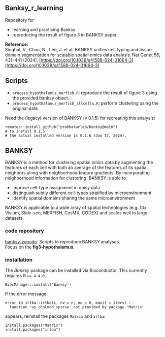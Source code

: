## Banksy_r_learning
Repository for  
- learning and practicing Banksy
- reproducing the result of figure 3 in BANKSY paper

**Reference:**  
Singhal, V., Chou, N., Lee, J. et al. BANKSY unifies cell typing and tissue domain segmentation for scalable spatial omics data analysis. Nat Genet 56, 431–441 (2024). [https://doi.org/10.1038/s41588-024-01664-3](https://doi.org/10.1038/s41588-024-01664-3)  


## Scripts
- `process_hypothalamus_merfish.R`: reproduce the result of figure 3 using the provided banksy object.  
- `process_hypothalamus_merfish_allcells.R`: perform clustering using the original data.  

Need the (legacy) version of BANKSY (v 0.1.5) for recreating this analysis:  

```
remotes::install_github("prabhakarlab/Banksy@main")
# to install 0.1.5
# the actual installed version is 0.1.6 (Jun 17, 2024).
```

## BANKSY
BANKSY is a method for clustering spatial omics data by augmenting the features of each cell with both an average of the features of its spatial neighbors along with neighborhood feature gradients. By incorporating neighborhood information for clustering, BANKSY is able to  

- improve cell-type assignment in noisy data  
- distinguish subtly different cell-types stratified by microenvironment  
- identify spatial domains sharing the same microenvironment

BANKSY is applicable to a wide array of spatial technologies (e.g. 10x Visium, Slide-seq, MERFISH, CosMX, CODEX) and scales well to large datasets.  

### code repository
[banksy-zenodo](https://github.com/jleechung/banksy-zenodo/tree/main): Scripts to reproduce BANKSY analyses.  
Focus on the **fig3-hypothalamus**.  

### installation
The *Banksy* package can be installed via Bioconductor. This currently requires R `>= 4.4.0`.  

```
BiocManager::install('Banksy')
```

If the error message  

```
error in irlba::irlba(L, nv = n, nu = 0, maxit = iters) : 
  function 'as_cholmod_sparse' not provided by package 'Matrix'
```

appears, reinstall the packages `Matrix` and `irlba`:  

```
install.packages("Matrix")
install.packages("irlba")
```
